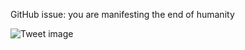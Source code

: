 GitHub issue: you are manifesting the end of humanity


![Tweet image](/asset/crosspoast/GFa6-WTbIAAINCH.jpg)

